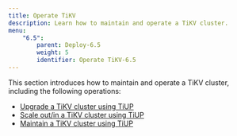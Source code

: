 ```yaml
---
title: Operate TiKV
description: Learn how to maintain and operate a TiKV cluster.
menu:
    "6.5":
        parent: Deploy-6.5
        weight: 5
        identifier: Operate TiKV-6.5
---
```


This section introduces how to maintain and operate a TiKV cluster, including the following operations:

- [Upgrade a TiKV cluster using TiUP](../upgrade)
- [Scale out/in a TiKV cluster using TiUP](../scale)
- [Maintain a TiKV cluster using TiUP](../maintain)
